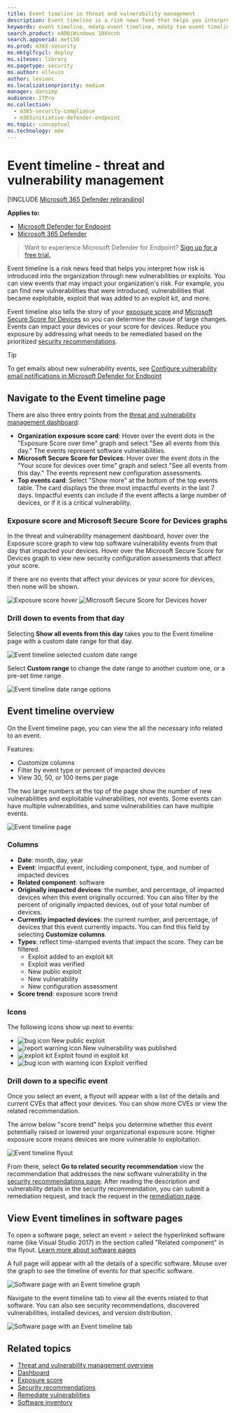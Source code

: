 ```yaml
---
title: Event timeline in threat and vulnerability management
description: Event timeline is a risk news feed that helps you interpret how risk is introduced into the organization, and which mitigations happened to reduce it.
keywords: event timeline, mdatp event timeline, mdatp tvm event timeline, threat and vulnerability management, Microsoft Defender for Endpoint
search.product: eADQiWindows 10XVcnh
search.appverid: met150
ms.prod: m365-security
ms.mktglfcycl: deploy
ms.sitesec: library
ms.pagetype: security
ms.author: ellevin
author: levinec
ms.localizationpriority: medium
manager: dansimp
audience: ITPro
ms.collection: 
  - m365-security-compliance
  - m365initiative-defender-endpoint
ms.topic: conceptual
ms.technology: mde
---
```

# Event timeline - threat and vulnerability management

[!INCLUDE [Microsoft 365 Defender rebranding](../../includes/microsoft-defender.md)]


**Applies to:**
- [Microsoft Defender for Endpoint](https://go.microsoft.com/fwlink/p/?linkid=2154037)
- [Microsoft 365 Defender](https://go.microsoft.com/fwlink/?linkid=2118804)

>Want to experience Microsoft Defender for Endpoint? [Sign up for a free trial.](https://www.microsoft.com/microsoft-365/windows/microsoft-defender-atp?ocid=docs-wdatp-portaloverview-abovefoldlink)

Event timeline is a risk news feed that helps you interpret how risk is introduced into the organization through new vulnerabilities or exploits. You can view events that may impact your organization's risk. For example, you can find new vulnerabilities that were introduced, vulnerabilities that became exploitable, exploit that was added to an exploit kit, and more.

Event timeline also tells the story of your [exposure score](tvm-exposure-score.md) and [Microsoft Secure Score for Devices](tvm-microsoft-secure-score-devices.md) so you can determine the cause of large changes. Events can impact your devices or your score for devices. Reduce you exposure by addressing what needs to be remediated based on the prioritized [security recommendations](tvm-security-recommendation.md).

>[!TIP]
>To get emails about new vulnerability events, see [Configure vulnerability email notifications in Microsoft Defender for Endpoint](configure-vulnerability-email-notifications.md)

## Navigate to the Event timeline page

There are also three entry points from the [threat and vulnerability management dashboard](tvm-dashboard-insights.md):

- **Organization exposure score card**: Hover over the event dots in the "Exposure Score over time" graph and select "See all events from this day." The events represent software vulnerabilities.
- **Microsoft Secure Score for Devices**: Hover over the event dots in the "Your score for devices over time" graph and select "See all events from this day." The events represent new configuration assessments.
- **Top events card**: Select "Show more" at the bottom of the top events table. The card displays the three most impactful events in the last 7 days. Impactful events can include if the event affects a large number of devices, or if it is a critical vulnerability.

### Exposure score and Microsoft Secure Score for Devices graphs

In the threat and vulnerability management dashboard, hover over the Exposure score graph to view top software vulnerability events from that day that impacted your devices. Hover over the Microsoft Secure Score for Devices graph to view new security configuration assessments that affect your score.

If there are no events that affect your devices or your score for devices, then none will be shown.

![Exposure score hover](images/tvm-event-timeline-exposure-score350.png) 
![Microsoft Secure Score for Devices hover](images/tvm-event-timeline-device-hover360.png)

### Drill down to events from that day

Selecting **Show all events from this day** takes you to the Event timeline page with a custom date range for that day.

![Event timeline selected custom date range](images/tvm-event-timeline-drilldown.png)

Select **Custom range** to change the date range to another custom one, or a pre-set time range.

![Event timeline date range options](images/tvm-event-timeline-dates.png)

## Event timeline overview

On the Event timeline page, you can view the all the necessary info related to an event. 

Features:

- Customize columns
- Filter by event type or percent of impacted devices
- View 30, 50, or 100 items per page

The two large numbers at the top of the page show the number of new vulnerabilities and exploitable vulnerabilities, not events. Some events can have multiple vulnerabilities, and some vulnerabilities can have multiple events.

![Event timeline page](images/tvm-event-timeline-overview-mixed-type.png)

### Columns

- **Date**: month, day, year
- **Event**: impactful event, including component, type, and number of impacted devices
- **Related component**: software
- **Originally impacted devices**: the number, and percentage, of impacted devices when this event originally occurred. You can also filter by the percent of originally impacted devices, out of your total number of devices.
- **Currently impacted devices**: the current number, and percentage, of devices that this event currently impacts. You can find this field by selecting **Customize columns**.
- **Types**: reflect time-stamped events that impact the score. They can be filtered.
    - Exploit added to an exploit kit
    - Exploit was verified
    - New public exploit
    - New vulnerability
    - New configuration assessment
- **Score trend**: exposure score trend

### Icons

The following icons show up next to events:

- ![bug icon](images/tvm-black-bug-icon.png) New public exploit
- ![report warning icon](images/report-warning-icon.png) New vulnerability was published
- ![exploit kit](images/bug-lightning-icon2.png) Exploit found in exploit kit
- ![bug icon with warning icon](images/bug-caution-icon2.png) Exploit verified

### Drill down to a specific event

Once you select an event, a flyout will appear with a list of the details and current CVEs that affect your devices. You can show more CVEs or view the related recommendation.

The arrow below "score trend" helps you determine whether this event potentially raised or lowered your organizational exposure score. Higher exposure score means devices are more vulnerable to exploitation.

![Event timeline flyout](images/tvm-event-timeline-flyout500.png)

From there, select **Go to related security recommendation** view the recommendation that addresses the new software vulnerability in the [security recommendations page](tvm-security-recommendation.md). After reading the description and vulnerability details in the security recommendation, you can submit a remediation request, and track the request in the [remediation page](tvm-remediation.md).  

## View Event timelines in software pages

To open a software page, select an event > select the hyperlinked software name (like Visual Studio 2017) in the section called "Related component" in the flyout. [Learn more about software pages](tvm-software-inventory.md#software-pages)

A full page will appear with all the details of a specific software. Mouse over the graph to see the timeline of events for that specific software.

![Software page with an Event timeline graph](images/tvm-event-timeline-software2.png)

Navigate to the event timeline tab to view all the events related to that software. You can also see security recommendations, discovered vulnerabilities, installed devices, and version distribution.

![Software page with an Event timeline tab](images/tvm-event-timeline-software-pages.png)

## Related topics

- [Threat and vulnerability management overview](next-gen-threat-and-vuln-mgt.md)
- [Dashboard](tvm-dashboard-insights.md)
- [Exposure score](tvm-exposure-score.md)
- [Security recommendations](tvm-security-recommendation.md)
- [Remediate vulnerabilities](tvm-remediation.md)
- [Software inventory](tvm-software-inventory.md)

